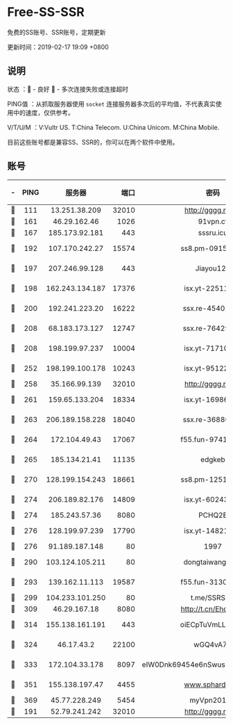# Free-SS-SSR

免费的SS账号、SSR账号，定期更新

更新时间：2019-02-17 19:09 +0800

## 说明

状态     ：🙂 - 良好 🙁 - 多次连接失败或连接超时

PING值   ：从抓取服务器使用 `socket` 连接服务器多次后的平均值，不代表真实使用中的速度，仅供参考。

V/T/U/M  ：V:Vultr US. T:China Telecom. U:China Unicom. M:China Mobile.

目前这些账号都是兼容SS、SSR的，你可以在两个软件中使用。

## 账号

|-|PING|服务器|端口|密码|加密方式|区域|V/T/U/M|
|:----:|:----:|:-----:|-----:|:----:|:----:|:----:|:----:|
|🙂|111|13.251.38.209|32010|http://gggg.rocks|chacha20|SG|9↑/10↑/10↑/10↑|
|🙂|161|46.29.162.46|1026|91vpn.cf|rc4-md5|RU|10↑/8↑/10↑/10↑|
|🙂|167|185.173.92.181|443|sssru.icu|rc4-md5|RU|9↑/10↑/9↑/9↑|
|🙂|192|107.170.242.27|15574|ss8.pm-09158696|aes-256-cfb|US|10↑/10↑/10↑/10↑|
|🙂|197|207.246.99.128|443|Jiayou123|aes-256-cfb|US|7↑/10↑/10↑/10↑|
|🙂|198|162.243.134.187|17376|isx.yt-22511137|aes-256-cfb|US|9↑/10↑/9↑/10↑|
|🙂|200|192.241.223.20|16222|ssx.re-45401447|aes-256-cfb|US|10↑/10↑/10↑/10↑|
|🙂|208|68.183.173.127|12747|ssx.re-76429621|aes-256-cfb|US|10↑/10↑/10↑/10↑|
|🙂|208|198.199.97.237|10004|isx.yt-71710989|aes-256-cfb|US|9↑/10↑/9↑/10↑|
|🙂|252|198.199.100.178|10243|isx.yt-95122383|aes-256-cfb|US|9↑/10↑/9↑/10↑|
|🙂|258|35.166.99.139|32010|http://gggg.rocks|chacha20|US|10↑/10↑/10↑/10↑|
|🙂|261|159.65.133.204|18334|isx.yt-16986741|aes-256-cfb|SG|9↑/10↑/9↑/10↑|
|🙂|263|206.189.158.228|18040|ssx.re-36880282|aes-256-cfb|SG|10↑/10↑/10↑/10↑|
|🙂|264|172.104.49.43|17067|f55.fun-97414411|aes-256-cfb|SG|10↑/10↑/10↑/10↑|
|🙂|265|185.134.21.41|11135|edgkeb|aes-256-cfb|GB|10↑/9↑/9↑/9↑|
|🙂|270|128.199.154.243|18661|ss8.pm-12519493|aes-256-cfb|SG|10↑/10↑/10↑/10↑|
|🙂|274|206.189.82.176|14809|isx.yt-60243867|aes-256-cfb|SG|9↑/10↑/9↑/10↑|
|🙂|274|185.243.57.36|8080|PCHQ2E|rc4-md5|US|9↑/9↑/8↑/10↑|
|🙂|276|128.199.97.239|17790|isx.yt-14821817|aes-256-cfb|SG|9↑/10↑/9↑/10↑|
|🙂|276|91.189.187.148|80|1997|chacha20|US|10↑/10↑/10↑/10↑|
|🙂|290|103.124.105.211|80|dongtaiwang.com|aes-256-cfb|US|9↑/10↑/10↑/10↑|
|🙂|293|139.162.11.113|19587|f55.fun-31300313|aes-256-cfb|SG|10↑/10↑/10↑/10↑|
|🙂|299|104.233.101.250|80|t.me/SSRSUB|rc4-md5|CA|10↑/10↑/10↑/10↑|
|🙂|309|46.29.167.18|8080|http://t.cn/EhdmTxe|rc4-md5|RU|10↑/10↑/10↑/10↑|
|🙂|314|155.138.161.191|443|oiECpTuVmLLxk4Ts|aes-256-cfb|US|10↑/10↑/10↑/10↑|
|🙂|324|46.17.43.2|22100|wGQ4vA7D|aes-256-gcm|RU|5↑/10↑/10↑/10↑|
|🙂|333|172.104.33.178|8097|eIW0Dnk69454e6nSwuspv9DmS201tQ0D|aes-256-cfb|SG|10↑/10↑/10↑/10↑|
|🙂|351|155.138.197.47|4455|www.sphard.com|aes-256-cfb|US|10↑/10↑/10↑/10↑|
|🙂|369|45.77.228.249|5454|myVpn2019[]|rc4-md5|GB|10↑/10↑/10↑/10↑|
|🙂|191|52.79.241.242|32010|http://gggg.rocks|chacha20|KR|8↑/9↑/10↑/9↑|
